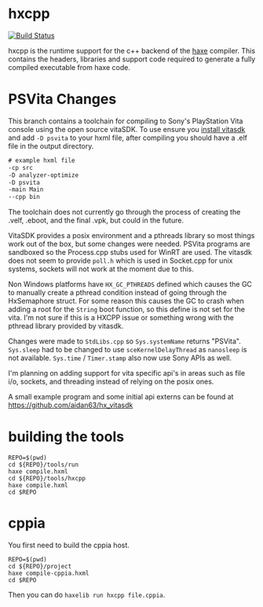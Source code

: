 # hxcpp

[![Build Status](https://dev.azure.com/HaxeFoundation/GitHubPublic/_apis/build/status/HaxeFoundation.hxcpp?branchName=master)](https://dev.azure.com/HaxeFoundation/GitHubPublic/_build/latest?definitionId=3&branchName=master)

hxcpp is the runtime support for the c++ backend of the [haxe](http://haxe.org/) compiler. This contains the headers, libraries and support code required to generate a fully compiled executable from haxe code.

# PSVita Changes

This branch contains a toolchain for compiling to Sony's PlayStation Vita console using the open source vitaSDK. To use ensure you [install vitasdk](https://vitasdk.org/) and add `-D psvita` to your hxml file, after compiling you should have a .elf file in the output directory.

```haxe
# example hxml file
-cp src
-D analyzer-optimize
-D psvita
-main Main
--cpp bin
```

The toolchain does not currently go through the process of creating the .velf, .eboot, and the final .vpk, but could in the future.

VitaSDK provides a posix environment and a pthreads library so most things work out of the box, but some changes were needed. PSVita programs are sandboxed so the Process.cpp stubs used for WinRT are used. The vitasdk does not seem to provide `poll.h` which is used in Socket.cpp for unix systems, sockets will not work at the moment due to this.

Non Windows platforms have `HX_GC_PTHREADS` defined which causes the GC to manually create a pthread condition instead of going through the HxSemaphore struct. For some reason this causes the GC to crash when adding a root for the `String` boot function, so this define is not set for the vita. I'm not sure if this is a HXCPP issue or something wrong with the pthread library provided by vitasdk.

Changes were made to `StdLibs.cpp` so `Sys.systemName` returns "PSVita". `Sys.sleep` had to be changed to use `sceKernelDelayThread` as `nanosleep` is not available. `Sys.time` / `Timer.stamp` also now use Sony APIs as well.

I'm planning on adding support for vita specific api's in areas such as file i/o, sockets, and threading instead of relying on the posix ones.

A small example program and some initial api externs can be found at https://github.com/aidan63/hx_vitasdk

# building the tools

```
REPO=$(pwd)
cd ${REPO}/tools/run
haxe compile.hxml
cd ${REPO}/tools/hxcpp
haxe compile.hxml
cd $REPO
```

# cppia

You first need to build the cppia host.

```
REPO=$(pwd)
cd ${REPO}/project
haxe compile-cppia.hxml
cd $REPO
```

Then you can do `haxelib run hxcpp file.cppia`.

